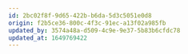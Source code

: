 ```yaml
---
id: 2bc02f8f-9d65-422b-b6da-5d3c5051e0d8
origin: f2b5ce36-800c-4f3c-91ec-a13f02a985fb
updated_by: 3574a48a-d509-4c9e-9e37-5b83b6cfdc78
updated_at: 1649769422
---
```


